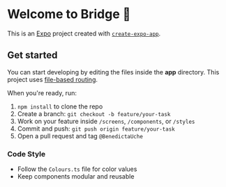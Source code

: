 # Welcome to Bridge 👋

This is an [Expo](https://expo.dev) project created with [`create-expo-app`](https://www.npmjs.com/package/create-expo-app).

## Get started

You can start developing by editing the files inside the **app** directory. This project uses [file-based routing](https://docs.expo.dev/router/introduction).

When you're ready, run:
1. `npm install` to clone the repo
2. Create a branch: `git checkout -b feature/your-task`
3. Work on your feature inside `/screens`, `/components`, or `/styles`
4. Commit and push: `git push origin feature/your-task`
5. Open a pull request and tag `@BenedictaUche`

### Code Style
- Follow the `Colours.ts` file for color values
- Keep components modular and reusable
